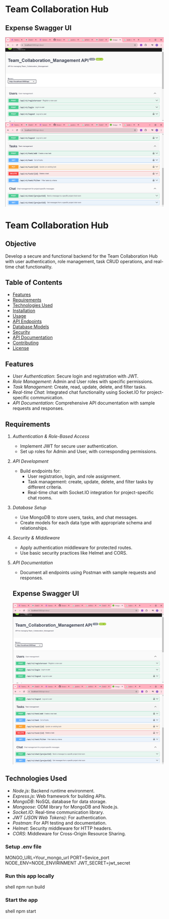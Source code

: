  <h1> Team Collaboration Hub</h1>
 
   ## Expense Swagger UI
   
   ![Expense Dashboard](./image/img1.png)
   <br>
    ![Expense Dashboard](./image/img2.png)
# Team Collaboration Hub

## Objective
Develop a secure and functional backend for the Team Collaboration Hub with user authentication, role management, task CRUD operations, and real-time chat functionality.

## Table of Contents
- [Features](#features)
- [Requirements](#requirements)
- [Technologies Used](#technologies-used)
- [Installation](#installation)
- [Usage](#usage)
- [API Endpoints](#api-endpoints)
- [Database Models](#database-models)
- [Security](#security)
- [API Documentation](#api-documentation)
- [Contributing](#contributing)
- [License](#license)

## Features
- *User Authentication*: Secure login and registration with JWT.
- *Role Management*: Admin and User roles with specific permissions.
- *Task Management*: Create, read, update, delete, and filter tasks.
- *Real-time Chat*: Integrated chat functionality using Socket.IO for project-specific communication.
- *API Documentation*: Comprehensive API documentation with sample requests and responses.

## Requirements
1. *Authentication & Role-Based Access*
   - Implement JWT for secure user authentication.
   - Set up roles for Admin and User, with corresponding permissions.
   
2. *API Development*
   - Build endpoints for:
     - User registration, login, and role assignment.
     - Task management: create, update, delete, and filter tasks by different criteria.
     - Real-time chat with Socket.IO integration for project-specific chat rooms.

3. *Database Setup*
   - Use MongoDB to store users, tasks, and chat messages.
   - Create models for each data type with appropriate schema and relationships.

4. *Security & Middleware*
   - Apply authentication middleware for protected routes.
   - Use basic security practices like Helmet and CORS.

5. *API Documentation*
   - Document all endpoints using Postman with sample requests and responses.


   ## Expense Swagger UI
   
   ![Expense Dashboard](./image/img1.png)
   <br>
    ![Expense Dashboard](./image/img2.png)
   

## Technologies Used
- *Node.js*: Backend runtime environment.
- *Express.js*: Web framework for building APIs.
- *MongoDB*: NoSQL database for data storage.
- *Mongoose*: ODM library for MongoDB and Node.js.
- *Socket.IO*: Real-time communication library.
- *JWT (JSON Web Tokens)*: For authentication.
- *Postman*: For API testing and documentation.
- *Helmet*: Security middleware for HTTP headers.
- *CORS*: Middleware for Cross-Origin Resource Sharing.

### Setup .env file
MONGO_URL=Your_mongo_url
PORT=Sevice_port
NODE_ENV=NODE_ENVIRINMENT
JWT_SECRET=jwt_secret


### Run this app locally

shell
npm run build


### Start the app

shell
npm start
